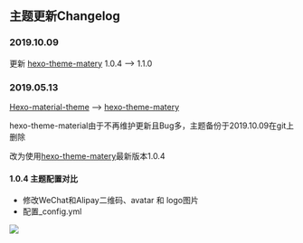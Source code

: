 ## 主题更新Changelog

### 2019.10.09

更新 [hexo-theme-matery](https://github.com/blinkfox/hexo-theme-matery/) 1.0.4 --> 1.1.0





### 2019.05.13

[Hexo-material-theme](https://github.com/viosey/hexo-theme-material) --> [hexo-theme-matery](https://github.com/blinkfox/hexo-theme-matery/)

hexo-theme-material由于不再维护更新且Bug多，主题备份于2019.10.09在git上删除

改为使用[hexo-theme-matery](https://github.com/blinkfox/hexo-theme-matery/)最新版本1.0.4

#### 1.0.4 主题配置对比

- 修改WeChat和Alipay二维码、avatar 和 logo图片
- 配置_config.yml

![](https://blog-1251678165.cos.ap-chengdu.myqcloud.com/2019-10-09-023217.png)

